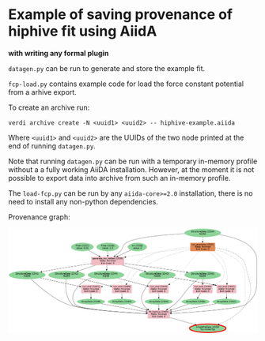 # Example of saving provenance of hiphive fit using AiidA

**with writing any formal plugin** 

`datagen.py` can be run to generate and store the example fit.

`fcp-load.py` contains example code for load the force constant potential from a arhive export.


To create an archive run:

```
verdi archive create -N <uuid1> <uuid2> -- hiphive-example.aiida
```

Where `<uuid1>` and `<uuid2>` are the UUIDs of the two node printed at the end of running `datagen.py`.


Note that running `datagen.py` can be run with a temporary in-memory profile without a  a fully working AiiDA installation. However, at the moment it is not possible to export data into archive from such an in-memory profile. 

The `load-fcp.py` can be run by any `aiida-core>=2.0` installation, there is no need to install any non-python dependencies.


Provenance graph:

![](fcp-provenance.png)
